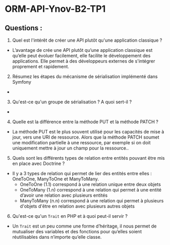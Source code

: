 # ORM-API-Ynov-B2-TP1

## Questions :

1. Quel est l'intérêt de créer une API plutôt qu'une application classique ?
* L’avantage de crée une API plutôt qu’une application classique est qu’elle peut évoluer facilement, elle facilite le développement des applications. Elle permet à des développeurs externes de s'intégrer proprement et rapidement.

2. Résumez les étapes du mécanisme de sérialisation implémenté dans Symfony
*

3. Qu'est-ce qu'un groupe de sérialisation ? A quoi sert-il ?
*

4. Quelle est la différence entre la méthode PUT et la méthode PATCH ?
* La méthode PUT est le plus souvent utilisé pour les capacités de mise à jour, vers une URI de ressource. Alors que la méthode PATCH soumet une modification partielle à une ressource, par exemple si on doit uniquement mettre à jour un champ pour la ressource..

5. Quels sont les différents types de relation entre entités pouvant être mis en place avec Doctrine ?
* Il y a 3 types de relation qui permet de lier des entités entre elles : OneToOne, ManyToOne et ManyToMany.
  * OneToOne (1.1) correspond à une relation unique entre deux objets
  * OneToMany (1.n) correspond à une relation qui permet à une entité d’avoir une relation avec plusieurs entités
  * ManyToMany (n.n) correspond à une relation qui permet à plusieurs d'objets d'être en relation avec plusieurs autres objets

6. Qu'est-ce qu'un `Trait` en PHP et à quoi peut-il servir ?
* Un `Trait` est un peu comme une forme d’héritage, il nous permet de mutualiser des variables et des fonctions pour qu’elles soient réutilisables dans n’importe qu’elle classe.
